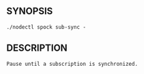 ## SYNOPSIS
    ./nodectl spock sub-sync -
 
## DESCRIPTION
    Pause until a subscription is synchronized.
